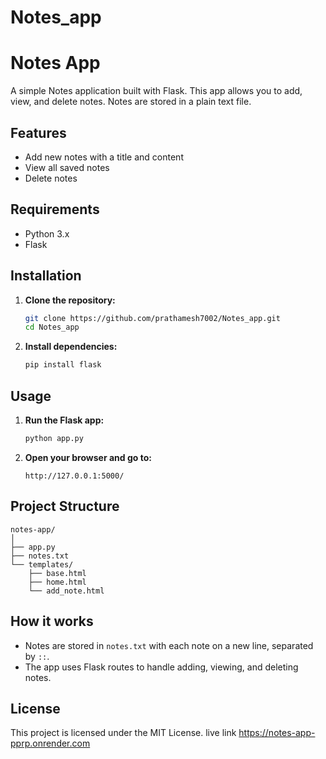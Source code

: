 # Notes_app
# Notes App

A simple Notes application built with Flask. This app allows you to add, view, and delete notes. Notes are stored in a plain text file.

## Features

- Add new notes with a title and content
- View all saved notes
- Delete notes

## Requirements

- Python 3.x
- Flask

## Installation

1. **Clone the repository:**
   ```sh
   git clone https://github.com/prathamesh7002/Notes_app.git
   cd Notes_app
   ```

2. **Install dependencies:**
   ```sh
   pip install flask
   ```

## Usage

1. **Run the Flask app:**
   ```sh
   python app.py
   ```

2. **Open your browser and go to:**
   ```
   http://127.0.0.1:5000/
   ```

## Project Structure

```
notes-app/
│
├── app.py
├── notes.txt
└── templates/
    ├── base.html
    ├── home.html
    └── add_note.html
```

## How it works

- Notes are stored in `notes.txt` with each note on a new line, separated by `::`.
- The app uses Flask routes to handle adding, viewing, and deleting notes.

## License

This project is licensed under the MIT License.
live link 
https://notes-app-pprp.onrender.com
